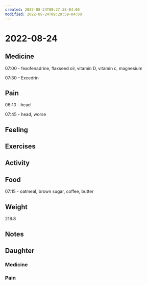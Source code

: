 ```yaml
---
created: 2022-08-24T09:27:38-04:00
modified: 2022-08-24T09:29:59-04:00
---
```


# 2022-08-24

## Medicine

07:00 - fexofenadrine, flaxseed oil, vitamin D, vitamin c, magnesium 

07:30 - Excedrin 

## Pain

06:10 - head

07:45 - head, worse

## Feeling


## Exercises


## Activity


## Food

07:15 - oatmeal, brown sugar, coffee, butter 


## Weight

218.8

## Notes



## Daughter


### Medicine


### Pain

